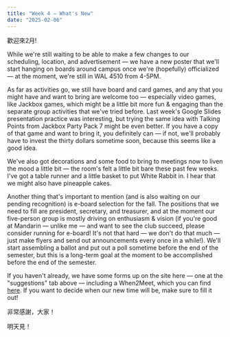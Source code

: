 ```yaml
---
title: "Week 4 — What's New"
date: "2025-02-06"
---
```


歡迎來2月!

While we're still waiting to be able to make a few changes to our scheduling, location, and advertisement — we have a new poster that we'll start hanging on boards around campus once we're (hopefully) officialized — at the moment, we're still in WAL 4510 from 4-5PM.

As far as activities go, we still have board and card games, and any that you might have and want to bring are welcome too — especially video games, like Jackbox games, which might be a little bit more fun & engaging than the separate group activities that we've tried before. Last week's Google Slides presentation practice was interesting, but trying the same idea with Talking Points from Jackbox Party Pack 7 might be even better. If you have a copy of that game and want to bring it, you definitely can — if not, we'll probably have to invest the thirty dollars sometime soon, because this seems like a good idea.

We've also got decorations and some food to bring to meetings now to liven the mood a little bit — the room's felt a little bit bare these past few weeks. I've got a table runner and a little basket to put White Rabbit in. I hear that we might also have pineapple cakes.

Another thing that's important to mention (and is also waiting on our pending recognition) is e-board selection for the fall. The positions that we need to fill are president, secretary, and treasurer, and at the moment our five-person group is mostly driving on enthusiasm & vision (if you're good at Mandarin — unlike me — and want to see the club succeed, please consider running for e-board! It's not that hard — we don't do that much — just make flyers and send out announcements every once in a while!). We'll start assembling a ballot and put out a poll sometime before the end of the semester, but this is a long-term goal at the moment to be accomplished before the end of the semester.

If you haven't already, we have some forms up on the site here — one at the "suggestions" tab above — including a When2Meet, which you can find [here](https://www.when2meet.com/?28725888-ovfHz). If you want to decide when our new time will be, make sure to fill it out!

非常感謝，大家！

明天見！
